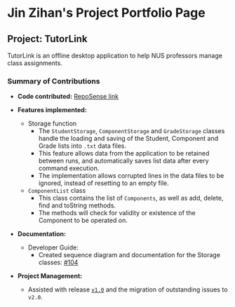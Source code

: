 # Jin Zihan's Project Portfolio Page

## Project: TutorLink

TutorLink is an offline desktop application to help NUS professors manage class assignments.

### Summary of Contributions

- **Code contributed:** [RepoSense link](
  https://nus-cs2113-ay2425s1.github.io/tp-dashboard/?search=jinzihan2002&breakdown=true)

- **Features implemented:** 
  - Storage function
    - The `StudentStorage`, `ComponentStorage` and `GradeStorage` classes handle the loading and saving of the
    Student, Component and Grade lists into `.txt` data files.
    - This feature allows data from the application to be retained between runs, and automatically saves list data
    after every command execution.
    - The implementation allows corrupted lines in the data files to be ignored, instead of resetting to an empty file.
  - `ComponentList` class
    - This class contains the list of `Components`, as well as add, delete, find and toString methods.
    - The methods will check for validity or existence of the Component to be operated on.
- **Documentation:**
  - Developer Guide:
    - Created sequence diagram and documentation for the Storage classes: 
    [#104](https://github.com/AY2425S1-CS2113-W13-4/tp/pull/104)
- **Project Management:**
  - Assisted with release [`v1.0`](https://github.com/AY2425S1-CS2113-W13-4/tp/releases/tag/v1.0) and the
  migration of outstanding issues to `v2.0`.
